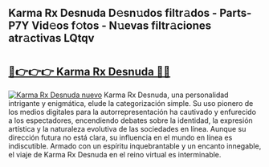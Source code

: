 ## Karma Rx Desnuda D𝚎sn𝚞dos filtr𝚊dos - Parts-P7Y Vid𝚎os f𝚘tos - N𝚞evas filtr𝚊ciones atr𝚊ctivas LQtqv

# <h2><a href="http://mb2yxe.tromn.icu/?c=Karma+Rx+Desnuda">🔗👉👉👉 Karma Rx Desnuda 🔗🔗</a></h2>

[![Karma Rx Desnuda nuevo](https://i.imgur.com/pEAQMta.gif)](http://mb2yxe.tromn.icu/?c=Karma+Rx+Desnuda)
Karma Rx Desnuda, una personalidad intrigante y enigmática, elude la categorización simple. Su uso pionero de los medios digitales para la autorrepresentación ha cautivado y enfurecido a los espectadores, encendiendo debates sobre la identidad, la expresión artística y la naturaleza evolutiva de las sociedades en línea. Aunque su dirección futura no está clara, su influencia en el mundo en línea es indiscutible. Armado con un espíritu inquebrantable y un encanto innegable, el viaje de Karma Rx Desnuda en el reino virtual es interminable.
